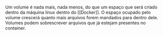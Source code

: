 Um volume é nada mais, nada menos, do que um espaço que será criado dentro da máquina linux dentro do [[Docker]]. O espaço ocupado pelo volume crescerá quanto mais arquivos forem mandados para dentro dele.
Volumes podem sobrescrever arquivos que já estejam presentes no container.